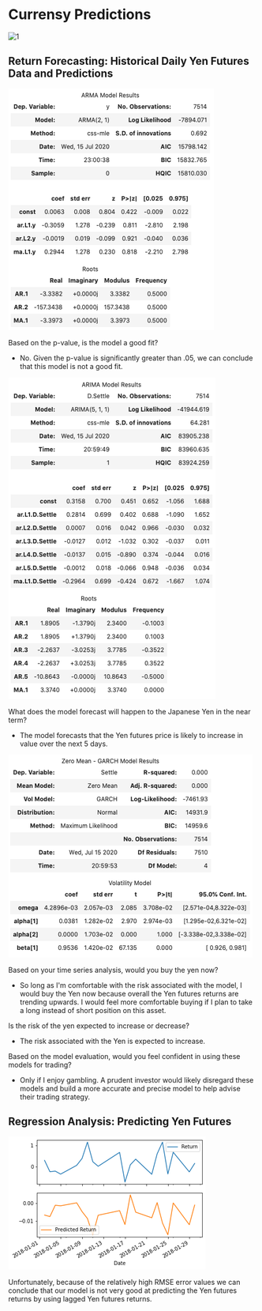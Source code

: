 # Currensy Predictions
![1](Images/unit-10-readme-photo.png)

## Return Forecasting: Historical Daily Yen Futures Data and Predictions

![3](Images/3.png)

Based on the p-value, is the model a good fit?

- No. Given the p-value is significantly greater than .05, we can conclude that this model is not a good fit. 

![4](Images/4.png)

What does the model forecast will happen to the Japanese Yen in the near term?

- The model forecasts that the Yen futures price is likely to increase in value over the next 5 days. 

![5](Images/5.png)

Based on your time series analysis, would you buy the yen now?

- So long as I'm comfortable with the risk associated with the model, I would buy the Yen now because overall the Yen futures returns are trending upwards. I would feel more comfortable buying if I plan to take a long instead of short position on this asset.

Is the risk of the yen expected to increase or decrease?

- The risk associated with the Yen is expected to increase.

Based on the model evaluation, would you feel confident in using these models for trading?

- Only if I enjoy gambling. A prudent investor would likely disregard these models and build a more accurate and precise model to help advise their trading strategy.

## Regression Analysis: Predicting Yen Futures

![7](Images/7.png)

Unfortunately, because of the relatively high RMSE error values we can conclude that our model is not very good at predicting the Yen futures returns by using lagged Yen futures returns. 
